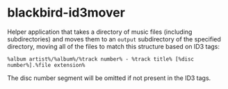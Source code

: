 # blackbird-id3mover

Helper application that takes a directory of music files (including subdirectories) and moves them to an `output` subdirectory of the specified directory, moving all of the files to match this structure based on ID3 tags:

`%album artist%/%album%/%track number% - %track title% [%disc number%].%file extension%`

The disc number segment will be omitted if not present in the ID3 tags.
